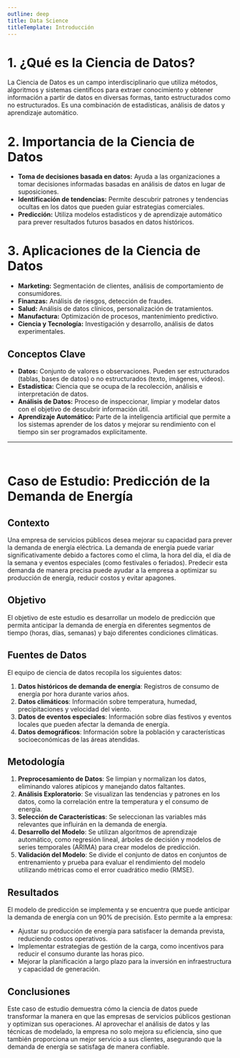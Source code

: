 ```yaml
---
outline: deep
title: Data Science
titleTemplate: Introducción
---
```


# 1. ¿Qué es la Ciencia de Datos?
La Ciencia de Datos es un campo interdisciplinario que utiliza métodos, algoritmos y sistemas científicos para extraer conocimiento y obtener información a partir de datos en diversas formas, tanto estructurados como no estructurados. Es una combinación de estadísticas, análisis de datos y aprendizaje automático.

# 2. Importancia de la Ciencia de Datos
- **Toma de decisiones basada en datos:** Ayuda a las organizaciones a tomar decisiones informadas basadas en análisis de datos en lugar de suposiciones.
- **Identificación de tendencias:** Permite descubrir patrones y tendencias ocultas en los datos que pueden guiar estrategias comerciales.
- **Predicción:** Utiliza modelos estadísticos y de aprendizaje automático para prever resultados futuros basados en datos históricos.

# 3. Aplicaciones de la Ciencia de Datos
- **Marketing:** Segmentación de clientes, análisis de comportamiento de consumidores.
- **Finanzas:** Análisis de riesgos, detección de fraudes.
- **Salud:** Análisis de datos clínicos, personalización de tratamientos.
- **Manufactura:** Optimización de procesos, mantenimiento predictivo.
- **Ciencia y Tecnología:** Investigación y desarrollo, análisis de datos experimentales.

## Conceptos Clave
- **Datos:** Conjunto de valores o observaciones. Pueden ser estructurados (tablas, bases de datos) o no estructurados (texto, imágenes, vídeos).
- **Estadística:** Ciencia que se ocupa de la recolección, análisis e interpretación de datos.
- **Análisis de Datos:** Proceso de inspeccionar, limpiar y modelar datos con el objetivo de descubrir información útil.
- **Aprendizaje Automático:** Parte de la inteligencia artificial que permite a los sistemas aprender de los datos y mejorar su rendimiento con el tiempo sin ser programados explícitamente.

---

<br/>

# Caso de Estudio: Predicción de la Demanda de Energía

## Contexto
Una empresa de servicios públicos desea mejorar su capacidad para prever la demanda de energía eléctrica. La demanda de energía puede variar significativamente debido a factores como el clima, la hora del día, el día de la semana y eventos especiales (como festivales o feriados). Predecir esta demanda de manera precisa puede ayudar a la empresa a optimizar su producción de energía, reducir costos y evitar apagones.

## Objetivo
El objetivo de este estudio es desarrollar un modelo de predicción que permita anticipar la demanda de energía en diferentes segmentos de tiempo (horas, días, semanas) y bajo diferentes condiciones climáticas.

## Fuentes de Datos
El equipo de ciencia de datos recopila los siguientes datos:

1. **Datos históricos de demanda de energía**: Registros de consumo de energía por hora durante varios años.
2. **Datos climáticos**: Información sobre temperatura, humedad, precipitaciones y velocidad del viento.
3. **Datos de eventos especiales**: Información sobre días festivos y eventos locales que pueden afectar la demanda de energía.
4. **Datos demográficos**: Información sobre la población y características socioeconómicas de las áreas atendidas.

## Metodología

1. **Preprocesamiento de Datos**: Se limpian y normalizan los datos, eliminando valores atípicos y manejando datos faltantes.
2. **Análisis Exploratorio**: Se visualizan las tendencias y patrones en los datos, como la correlación entre la temperatura y el consumo de energía.
3. **Selección de Características**: Se seleccionan las variables más relevantes que influirán en la demanda de energía.
4. **Desarrollo del Modelo**: Se utilizan algoritmos de aprendizaje automático, como regresión lineal, árboles de decisión y modelos de series temporales (ARIMA) para crear modelos de predicción.
5. **Validación del Modelo**: Se divide el conjunto de datos en conjuntos de entrenamiento y prueba para evaluar el rendimiento del modelo utilizando métricas como el error cuadrático medio (RMSE).

## Resultados
El modelo de predicción se implementa y se encuentra que puede anticipar la demanda de energía con un 90% de precisión. Esto permite a la empresa:

- Ajustar su producción de energía para satisfacer la demanda prevista, reduciendo costos operativos.
- Implementar estrategias de gestión de la carga, como incentivos para reducir el consumo durante las horas pico.
- Mejorar la planificación a largo plazo para la inversión en infraestructura y capacidad de generación.

## Conclusiones
Este caso de estudio demuestra cómo la ciencia de datos puede transformar la manera en que las empresas de servicios públicos gestionan y optimizan sus operaciones. Al aprovechar el análisis de datos y las técnicas de modelado, la empresa no solo mejora su eficiencia, sino que también proporciona un mejor servicio a sus clientes, asegurando que la demanda de energía se satisfaga de manera confiable.
